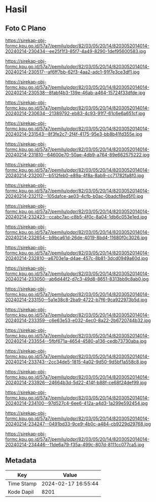 # Hasil

## Foto C Plano

https://sirekap-obj-formc.kpu.go.id/57a7/pemilu/pdpr/82/03/05/20/14/8203052014014-20240214-230434--ee25f1f3-85f7-4a49-8290-1def95600583.jpg

https://sirekap-obj-formc.kpu.go.id/57a7/pemilu/pdpr/82/03/05/20/14/8203052014014-20240214-230517--af6ff7bb-62f3-4aa2-adc1-91f7e3ce3df1.jpg

https://sirekap-obj-formc.kpu.go.id/57a7/pemilu/pdpr/82/03/05/20/14/8203052014014-20240214-230538--8fabf4b3-139e-46ab-a464-15724f33dfde.jpg

https://sirekap-obj-formc.kpu.go.id/57a7/pemilu/pdpr/82/03/05/20/14/8203052014014-20240214-230634--21389792-eb83-4c93-91f7-61c6e6a651cf.jpg

https://sirekap-obj-formc.kpu.go.id/57a7/pemilu/pdpr/82/03/05/20/14/8203052014014-20240214-231543--8f3fe2c7-2f4f-4175-95e3-bb8b41fd355e.jpg

https://sirekap-obj-formc.kpu.go.id/57a7/pemilu/pdpr/82/03/05/20/14/8203052014014-20240214-231810--64600e70-50ae-4db9-a764-89e662575222.jpg

https://sirekap-obj-formc.kpu.go.id/57a7/pemilu/pdpr/82/03/05/20/14/8203052014014-20240214-232007--b512feb0-e89a-4f8a-8ab9-cc71782fa8f0.jpg

https://sirekap-obj-formc.kpu.go.id/57a7/pemilu/pdpr/82/03/05/20/14/8203052014014-20240214-232112--105dafce-ae03-4cfb-b0ac-0badcf8ed5f0.jpg

https://sirekap-obj-formc.kpu.go.id/57a7/pemilu/pdpr/82/03/05/20/14/8203052014014-20240214-232423--ccabc7ac-c8b5-4f0c-8a04-1db6c053e1ed.jpg

https://sirekap-obj-formc.kpu.go.id/57a7/pemilu/pdpr/82/03/05/20/14/8203052014014-20240214-232654--b9bca61d-26de-4019-8bd4-11680f0c3026.jpg

https://sirekap-obj-formc.kpu.go.id/57a7/pemilu/pdpr/82/03/05/20/14/8203052014014-20240214-232810--a6703e1a-d4ae-457c-8b81-3dcd0949a60d.jpg

https://sirekap-obj-formc.kpu.go.id/57a7/pemilu/pdpr/82/03/05/20/14/8203052014014-20240214-233050--ab6d44f2-d7c3-49d8-8651-8313bb9c8ab0.jpg

https://sirekap-obj-formc.kpu.go.id/57a7/pemilu/pdpr/82/03/05/20/14/8203052014014-20240214-233150--5a1e38c8-2ba9-4722-b7f6-9ca922973b5d.jpg

https://sirekap-obj-formc.kpu.go.id/57a7/pemilu/pdpr/82/03/05/20/14/8203052014014-20240214-233359--c6e63e53-e032-4ec0-8a22-2b6720744b32.jpg

https://sirekap-obj-formc.kpu.go.id/57a7/pemilu/pdpr/82/03/05/20/14/8203052014014-20240214-233554--5fbf671a-4654-4580-a136-cedb73730aba.jpg

https://sirekap-obj-formc.kpu.go.id/57a7/pemilu/pdpr/82/03/05/20/14/8203052014014-20240214-233743--2cc34de5-1815-4a02-9d50-9d5bf1a558c8.jpg

https://sirekap-obj-formc.kpu.go.id/57a7/pemilu/pdpr/82/03/05/20/14/8203052014014-20240214-233926--24664b3d-5d22-414f-b88f-ce68f24def99.jpg

https://sirekap-obj-formc.kpu.go.id/57a7/pemilu/pdpr/82/03/05/20/14/8203052014014-20240214-234100--97d527c4-6ee6-412a-a4d3-1a299e592454.jpg

https://sirekap-obj-formc.kpu.go.id/57a7/pemilu/pdpr/82/03/05/20/14/8203052014014-20240214-234247--0491bd33-9ce9-4b0c-a484-cb9229d29768.jpg

https://sirekap-obj-formc.kpu.go.id/57a7/pemilu/pdpr/82/03/05/20/14/8203052014014-20240214-234446--11de6a79-f35a-499c-807d-8111cc077ca5.jpg


## Metadata

| Key        | Value               |
| ---------- | ------------------- |
| Time Stamp | 2024-02-17 16:55:44 |
| Kode Dapil | 8201                |



